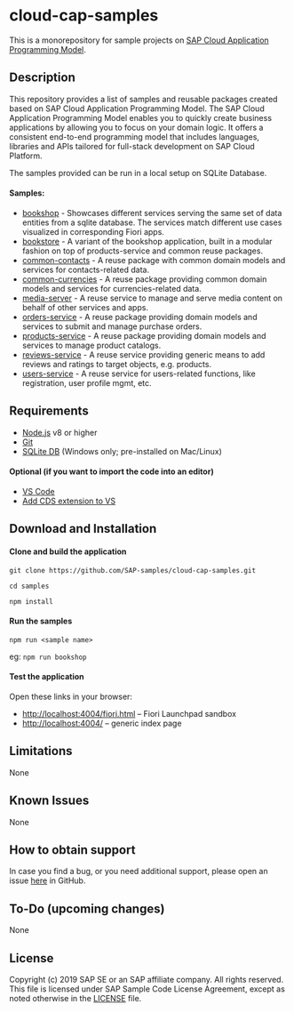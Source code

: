 # cloud-cap-samples

This is a monorepository for sample projects on [SAP Cloud Application Programming Model](https://help.sap.com/viewer/65de2977205c403bbc107264b8eccf4b/Cloud/en-US/00823f91779d4d42aa29a498e0535cdf.html?q=cloud%20application%20programming%20model).

## Description

This repository provides a list of samples and reusable packages created based on SAP Cloud Application Programming Model.
The SAP Cloud Application Programming Model enables you to quickly create business applications by allowing you to focus on your domain logic. It offers a consistent end-to-end programming model that includes languages, libraries and APIs tailored for full-stack development on SAP Cloud Platform.

The samples provided can be run in a local setup on SQLite Database. 

#### Samples:
* [bookshop](./packages/bookshop) - Showcases different services serving the same set of data entities from a sqlite database. The services match different use cases visualized in corresponding Fiori apps.
* [bookstore](./packages/bookstore) - A variant of the bookshop application, built in a modular fashion on top of products-service and common reuse packages.
* [common-contacts](./packages/common-contacts) -  A reuse package with common domain models and services for contacts-related data.
* [common-currencies](./packages/common-currencies) - A reuse package providing common domain models and services for currencies-related data.
* [media-server](./packages/media-server) - A reuse service to manage and serve media content on behalf of other services and apps.
* [orders-service](./packages/orders-service) - A reuse package providing domain models and services to submit and manage purchase orders.
* [products-service](./packages/products-service) - A reuse package providing domain models and services to manage product catalogs.
* [reviews-service](./packages/reviews-service) - A reuse service providing generic means to add reviews and ratings to target objects, e.g. products.
* [users-service](./packages/users-service) - A reuse service for users-related functions, like registration, user profile mgmt, etc.


## Requirements
* [Node.js](https://nodejs.org/en/) v8 or higher
* [Git](https://git-scm.com) 
* [SQLite DB](https://www.sqlite.org/download.html) (Windows only; pre-installed on Mac/Linux)

#### Optional (if you want to import the code into an editor)
* [VS Code](https://code.visualstudio.com) 
* [Add CDS extension to VS](https://help.sap.com/viewer/65de2977205c403bbc107264b8eccf4b/Cloud/en-US/be944d6d51f343f6b3f53c29c44ff00a.html)

## Download and Installation

#### Clone and build the application
`git clone https://github.com/SAP-samples/cloud-cap-samples.git`

`cd samples`

`npm install`

#### Run the samples

`npm run <sample name>`

eg: `npm run bookshop`

#### Test the application

Open these links in your browser:

* <http://localhost:4004/fiori.html> &ndash; Fiori Launchpad sandbox
* <http://localhost:4004/> &ndash; generic index page

## Limitations

None

## Known Issues

None 

## How to obtain support

In case you find a bug, or you need additional support, please open an issue [here](https://github.wdf.sap.corp/staging-for-SAP-samples-public/cloud-cap-samples/issues) in GitHub.

## To-Do (upcoming changes)

None

## License

Copyright (c) 2019 SAP SE or an SAP affiliate company. All rights reserved. This file is licensed under SAP Sample Code License Agreement, except as noted otherwise in the [LICENSE](/LICENSE) file.

